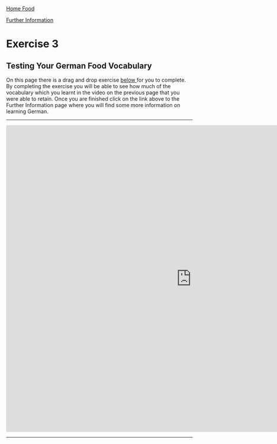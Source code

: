 
<a href="index.html"> Home </a>
<a href="Food.html">Food</a> 

<a href="FurtherInformation.html">Further Information </a>

<h1> Exercise 3 </h1>
<h2>Testing Your German Food Vocabulary </h2>

<p>On this page there is a drag and drop exercise <u>below </u> for you to complete. By completing the exercise you will be able to see how much of the vocabulary which you learnt in the video on the previous page that you were able to retain. Once you are finished click on the link above to the Further Information page where you will find some more  information on learning German. </p>

<hr>

<iframe src="https://h5p.org/h5p/embed/168670" width="1000" height="829" frameborder="0" allowfullscreen="allowfullscreen"></iframe><script src="https://h5p.org/sites/all/modules/h5p/library/js/h5p-resizer.js" charset="UTF-8"></script>

<hr>




